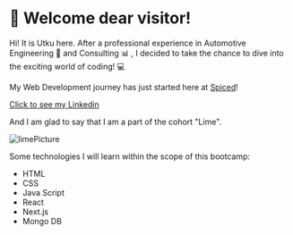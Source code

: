 # :rocket: Welcome dear visitor!

Hi! It is Utku here. After a professional experience in Automotive Engineering :blue_car: and Consulting :bar_chart: , I decided to take the chance to dive into the exciting world of coding! :computer:

My Web Development journey has just started here at [Spiced](https://www.spiced-academy.com/en)!

[Click to see my Linkedin](https://www.linkedin.com/in/utkugunal/)

And I am glad to say that I am a part of the cohort "Lime".

![limePicture](https://www.westfaliafruit.com/wp-content/uploads/2019/01/limes-300x300.jpg)

Some technologies I will learn within the scope of this bootcamp:
- HTML 
- CSS
- Java Script
- React
- Next.js
- Mongo DB

<!--
**utkugunal/utkugunal** is a ✨ _special_ ✨ repository because its `README.md` (this file) appears on your GitHub profile.

Here are some ideas to get you started:

- 🔭 I’m currently working on ...
- 🌱 I’m currently learning ...
- 👯 I’m looking to collaborate on ...
- 🤔 I’m looking for help with ...
- 💬 Ask me about ...
- 📫 How to reach me: ...
- 😄 Pronouns: ...
- ⚡ Fun fact: ...
-->
